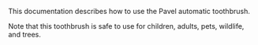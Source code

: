 This documentation describes how to use the Pavel automatic toothbrush.

Note that this toothbrush is safe to use for children, adults, pets, wildlife, and trees.
